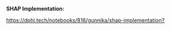 <p><strong>SHAP Implementation:&nbsp;</strong></p>

<p><a href="https://dphi.tech/notebooks/816/gunnika/shap-implementation?" target="_blank">https://dphi.tech/notebooks/816/gunnika/shap-implementation?</a></p>

<p>&nbsp;</p>